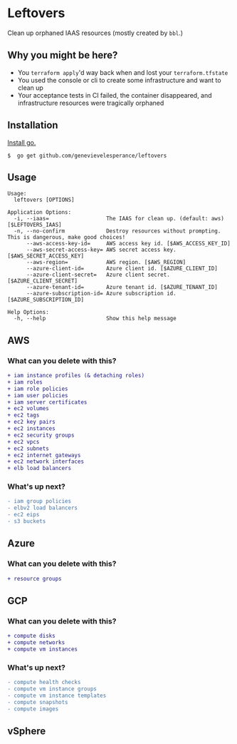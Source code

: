 # Leftovers

Clean up orphaned IAAS resources (mostly created by `bbl`.)

## Why you might be here?
- You `terraform apply`'d way back when and lost your `terraform.tfstate`
- You used the console or cli to create some infrastructure and want to clean up
- Your acceptance tests in CI failed, the container disappeared, and
infrastructure resources were tragically orphaned

## Installation

[Install go.](https://golang.org/doc/install)

```
$  go get github.com/genevievelesperance/leftovers
```

## Usage

```
Usage:
  leftovers [OPTIONS]

Application Options:
  -i, --iaas=                  The IAAS for clean up. (default: aws) [$LEFTOVERS_IAAS]
  -n, --no-confirm             Destroy resources without prompting. This is dangerous, make good choices!
      --aws-access-key-id=     AWS access key id. [$AWS_ACCESS_KEY_ID]
      --aws-secret-access-key= AWS secret access key. [$AWS_SECRET_ACCESS_KEY]
      --aws-region=            AWS region. [$AWS_REGION]
      --azure-client-id=       Azure client id. [$AZURE_CLIENT_ID]
      --azure-client-secret=   Azure client secret. [$AZURE_CLIENT_SECRET]
      --azure-tenant-id=       Azure tenant id. [$AZURE_TENANT_ID]
      --azure-subscription-id= Azure subscription id. [$AZURE_SUBSCRIPTION_ID]

Help Options:
  -h, --help                   Show this help message
```

## AWS
### What can you delete with this?

```diff
+ iam instance profiles (& detaching roles)
+ iam roles
+ iam role policies
+ iam user policies
+ iam server certificates
+ ec2 volumes
+ ec2 tags
+ ec2 key pairs
+ ec2 instances
+ ec2 security groups
+ ec2 vpcs
+ ec2 subnets
+ ec2 internet gateways
+ ec2 network interfaces
+ elb load balancers
```

### What's up next?

```diff
- iam group policies
- elbv2 load balancers
- ec2 eips
- s3 buckets
```

## Azure
### What can you delete with this?

```diff
+ resource groups
```

## GCP
### What can you delete with this?

```diff
+ compute disks
+ compute networks
+ compute vm instances
```
### What's up next?

```diff
- compute health checks
- compute vm instance groups
- compute vm instance templates
- compute snapshots
- compute images
```

## vSphere
